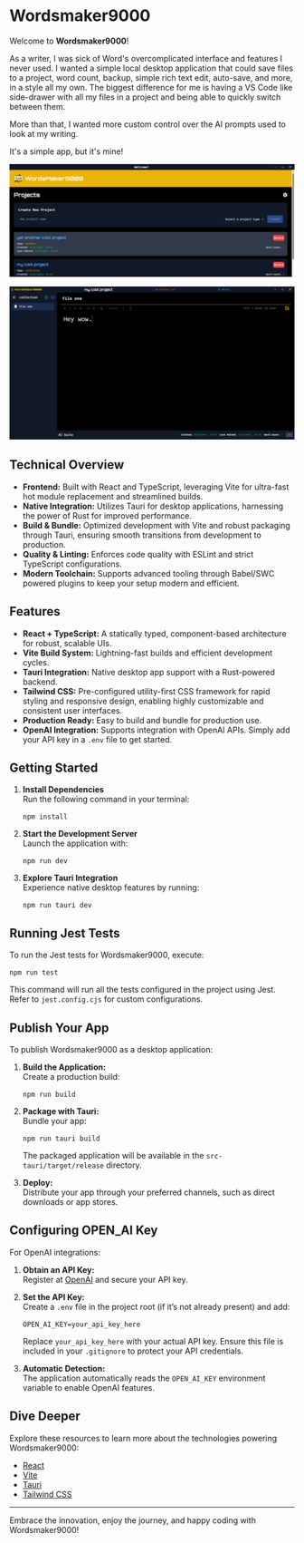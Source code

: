 # Wordsmaker9000

Welcome to **Wordsmaker9000**!

As a writer, I was sick of Word's overcomplicated interface and features I never used. I wanted a simple local desktop application that could save files to a project, word count, backup, simple rich text edit, auto-save, and more, in a style all my own. The biggest difference for me is having a VS Code like side-drawer with all my files in a project and being able to quickly switch between them.

More than that, I wanted more custom control over the AI prompts used to look at my writing.

It's a simple app, but it's mine!

![Wordsmaker9000](./Wordsmaker9000.PNG)

![the editor in action](./heywow.PNG)

## Technical Overview

- **Frontend:** Built with React and TypeScript, leveraging Vite for ultra-fast hot module replacement and streamlined builds.
- **Native Integration:** Utilizes Tauri for desktop applications, harnessing the power of Rust for improved performance.
- **Build & Bundle:** Optimized development with Vite and robust packaging through Tauri, ensuring smooth transitions from development to production.
- **Quality & Linting:** Enforces code quality with ESLint and strict TypeScript configurations.
- **Modern Toolchain:** Supports advanced tooling through Babel/SWC powered plugins to keep your setup modern and efficient.

## Features

- **React + TypeScript:** A statically typed, component-based architecture for robust, scalable UIs.
- **Vite Build System:** Lightning-fast builds and efficient development cycles.
- **Tauri Integration:** Native desktop app support with a Rust-powered backend.
- **Tailwind CSS:** Pre-configured utility-first CSS framework for rapid styling and responsive design, enabling highly customizable and consistent user interfaces.
- **Production Ready:** Easy to build and bundle for production use.
- **OpenAI Integration:** Supports integration with OpenAI APIs. Simply add your API key in a `.env` file to get started.

## Getting Started

1. **Install Dependencies**  
   Run the following command in your terminal:

   ```
   npm install
   ```

2. **Start the Development Server**  
   Launch the application with:

   ```
   npm run dev
   ```

3. **Explore Tauri Integration**  
   Experience native desktop features by running:
   ```
   npm run tauri dev
   ```

## Running Jest Tests

To run the Jest tests for Wordsmaker9000, execute:

```
npm run test
```

This command will run all the tests configured in the project using Jest. Refer to `jest.config.cjs` for custom configurations.

## Publish Your App

To publish Wordsmaker9000 as a desktop application:

1. **Build the Application:**  
   Create a production build:

   ```
   npm run build
   ```

2. **Package with Tauri:**  
   Bundle your app:

   ```
   npm run tauri build
   ```

   The packaged application will be available in the `src-tauri/target/release` directory.

3. **Deploy:**  
   Distribute your app through your preferred channels, such as direct downloads or app stores.

## Configuring OPEN_AI Key

For OpenAI integrations:

1. **Obtain an API Key:**  
   Register at [OpenAI](https://platform.openai.com/) and secure your API key.

2. **Set the API Key:**  
   Create a `.env` file in the project root (if it’s not already present) and add:

   ```
   OPEN_AI_KEY=your_api_key_here
   ```

   Replace `your_api_key_here` with your actual API key. Ensure this file is included in your `.gitignore` to protect your API credentials.

3. **Automatic Detection:**  
   The application automatically reads the `OPEN_AI_KEY` environment variable to enable OpenAI features.

## Dive Deeper

Explore these resources to learn more about the technologies powering Wordsmaker9000:

- [React](https://reactjs.org/)
- [Vite](https://vitejs.dev/)
- [Tauri](https://tauri.app/)
- [Tailwind CSS](https://tailwindcss.com/)

---

Embrace the innovation, enjoy the journey, and happy coding with Wordsmaker9000!
